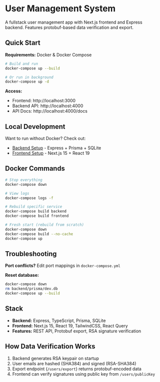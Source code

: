 # User Management System

A fullstack user management app with Next.js frontend and Express backend. Features protobuf-based data verification and export.

## Quick Start

**Requirements:** Docker & Docker Compose

```bash
# Build and run
docker-compose up --build

# Or run in background
docker-compose up -d
```

**Access:**

- Frontend: http://localhost:3000
- Backend API: http://localhost:4000
- API Docs: http://localhost:4000/docs

## Local Development

Want to run without Docker? Check out:

- [Backend Setup](./backend/README.md) - Express + Prisma + SQLite
- [Frontend Setup](./frontend/README.md) - Next.js 15 + React 19

## Docker Commands

```bash
# Stop everything
docker-compose down

# View logs
docker-compose logs -f

# Rebuild specific service
docker-compose build backend
docker-compose build frontend

# Fresh start (rebuild from scratch)
docker-compose down
docker-compose build --no-cache
docker-compose up
```

## Troubleshooting

**Port conflicts?** Edit port mappings in `docker-compose.yml`

**Reset database:**

```bash
docker-compose down
rm backend/prisma/dev.db
docker-compose up --build
```

## Stack

- **Backend:** Express, TypeScript, Prisma, SQLite
- **Frontend:** Next.js 15, React 19, TailwindCSS, React Query
- **Features:** REST API, Protobuf export, RSA signature verification


## How Data Verification Works

1. Backend generates RSA keypair on startup
2. User emails are hashed (SHA384) and signed (RSA-SHA384)
3. Export endpoint (`/users/export`) returns protobuf-encoded data
4. Frontend can verify signatures using public key from `/users/publicKey`